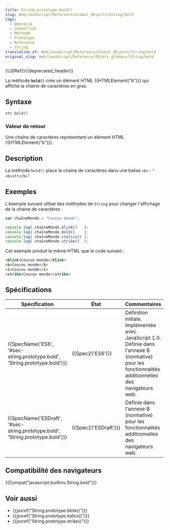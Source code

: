 ```yaml
---
title: String.prototype.bold()
slug: Web/JavaScript/Reference/Global_Objects/String/bold
tags:
  - Déprécié
  - JavaScript
  - Méthode
  - Prototype
  - Reference
  - String
translation_of: Web/JavaScript/Reference/Global_Objects/String/bold
original_slug: Web/JavaScript/Reference/Objets_globaux/String/bold
---
```

{{JSRef}}{{deprecated_header}}

La méthode **`bold()`** crée un élément HTML {{HTMLElement("b")}} qui affiche la chaine de caractères en gras.

## Syntaxe

```js
str.bold()
```

### Valeur de retour

Une chaîne de caractères représentant un élément HTML {{HTMLElement("b")}}.

## Description

La méthode `bold()` place la chaine de caractères dans une balise `<b>`&nbsp;:
`"<b>str</b>`"

## Exemples

L'exemple suivant utilise des méthodes de `String` pour changer l'affichage de la chaine de caractères :

```js
var chaîneMonde = "Coucou monde";

console.log( chaîneMonde.blink()   );
console.log( chaîneMonde.bold()    );
console.log( chaîneMonde.italics() );
console.log( chaîneMonde.strike()  );
```

Cet exemple produit le même HTML que le code suivant :

```html
<blink>Coucou monde</blink>
<b>Coucou monde</b>
<i>Coucou monde</i>
<strike>Coucou monde</strike>
```

## Spécifications

| Spécification                                                                                            | État                         | Commentaires                                                                                                                                           |
| -------------------------------------------------------------------------------------------------------- | ---------------------------- | ------------------------------------------------------------------------------------------------------------------------------------------------------ |
| {{SpecName('ES6', '#sec-string.prototype.bold', 'String.prototype.bold')}}     | {{Spec2('ES6')}}         | Définition initiale. Implémentée avec JavaScript 1.0. Définie dans l'annexe B (normative) pour les fonctionnalités additionnelles des navigateurs web. |
| {{SpecName('ESDraft', '#sec-string.prototype.bold', 'String.prototype.bold')}} | {{Spec2('ESDraft')}} | Définie dans l'annexe B (normative) pour les fonctionnalités additionnelles des navigateurs web.                                                       |

## Compatibilité des navigateurs

{{Compat("javascript.builtins.String.bold")}}

## Voir aussi

- {{jsxref("String.prototype.blink()")}}
- {{jsxref("String.prototype.italics()")}}
- {{jsxref("String.prototype.strike()")}}
